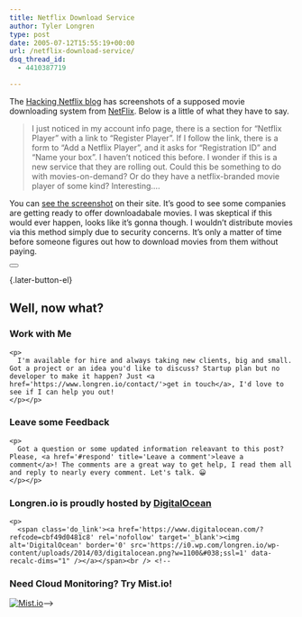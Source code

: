```yaml
---
title: Netflix Download Service
author: Tyler Longren
type: post
date: 2005-07-12T15:55:19+00:00
url: /netflix-download-service/
dsq_thread_id:
  - 4410387719

---
```

The [Hacking Netflix blog][1] has screenshots of a supposed movie downloading system from [NetFlix][2]. Below is a little of what they have to say.

> I just noticed in my account info page, there is a section for &#8220;Netflix Player&#8221; with a link to &#8220;Register Player&#8221;. If I follow the link, there is a form to &#8220;Add a Netflix Player&#8221;, and it asks for &#8220;Registration ID&#8221; and &#8220;Name your box&#8221;. I haven&#8217;t noticed this before. I wonder if this is a new service that they are rolling out. Could this be something to do with movies-on-demand? Or do they have a netflix-branded movie player of some kind? Interesting&#8230;.

You can [see the screenshot][3] on their site. It&#8217;s good to see some companies are getting ready to offer downloadabale movies. I was skeptical if this would ever happen, looks like it&#8217;s gonna though. I wouldn&#8217;t distribute movies via this method simply due to security concerns. It&#8217;s only a matter of time before someone figures out how to download movies from them without paying. 

<div class="wpulike wpulike-default " >
  <div class="wp_ulike_general_class wp_ulike_is_not_liked">
    <button type="button"
					aria-label="Like Button"
					data-ulike-id="1946"
					data-ulike-nonce="10a1e67400"
					data-ulike-type="likeThis"
					data-ulike-template="wpulike-default"
					data-ulike-display-likers="0"
					data-ulike-disable-pophover="0"
					class="wp_ulike_btn wp_ulike_put_image wp_likethis_1946"></button><span class="count-box"></span>
  </div>
</div>

[][4]{.later-button-el}

<div class='what-next'>
  <h2>
    Well, now what?
  </h2>
  
  <div class='hire'>
    <h3>
      Work with Me
    </h3>
    
    <p>
      I'm available for hire and always taking new clients, big and small. Got a project or an idea you'd like to discuss? Startup plan but no developer to make it happen? Just <a href='https://www.longren.io/contact/'>get in touch</a>, I'd love to see if I can help you out!
    </p></p>
  </div>
  
  <div class='hire'>
    <h3>
      Leave some Feedback
    </h3>
    
    <p>
      Got a question or some updated information releavant to this post? Please, <a href='#respond' title='Leave a comment'>leave a comment</a>! The comments are a great way to get help, I read them all and reply to nearly every comment. Let's talk. 😀
    </p></p>
  </div>
  
  <div class='now-what-bottom-ad'>
    <h3>
      Longren.io is proudly hosted by <a href='https://www.digitalocean.com/?refcode=cbf49d0481c8'>DigitalOcean</a>
    </h3>
    
    <p>
      <span class='do_link'><a href='https://www.digitalocean.com/?refcode=cbf49d0481c8' rel='nofollow' target='_blank'><img alt='DigitalOcean' border='0' src='https://i0.wp.com/longren.io/wp-content/uploads/2014/03/digitalocean.png?w=1100&#038;ssl=1' data-recalc-dims="1" /></a></span><br /> <!--

<h3>Need Cloud Monitoring? Try Mist.io!</h3>

<span class='do_link'><a href='http://mist.io/?ref=tyler' rel='nofollow' target='_blank'><img alt='Mist.io' border='0' src='https://i0.wp.com/longren.io/wp-content/uploads/2014/04/mistio.jpg?w=1100&#038;ssl=1' data-recalc-dims="1"></a></span>--></div> </div>

 [1]: http://www.hackingnetflix.com
 [2]: http://www.netflix.com/
 [3]: http://www.hackingnetflix.com/netflix/2005/07/glitch_exposes_.html
 [4]: #